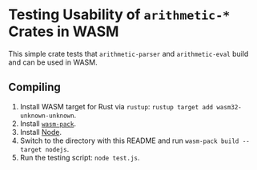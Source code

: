 # Testing Usability of `arithmetic-*` Crates in WASM

This simple crate tests that `arithmetic-parser` and `arithmetic-eval` build
and can be used in WASM.

## Compiling

1. Install WASM target for Rust via `rustup`: `rustup target add wasm32-unknown-unknown`.
2. Install [`wasm-pack`](https://rustwasm.github.io/wasm-pack/installer/).
3. Install [Node](https://nodejs.org/).
4. Switch to the directory with this README and run `wasm-pack build --target nodejs`.
5. Run the testing script: `node test.js`. 
